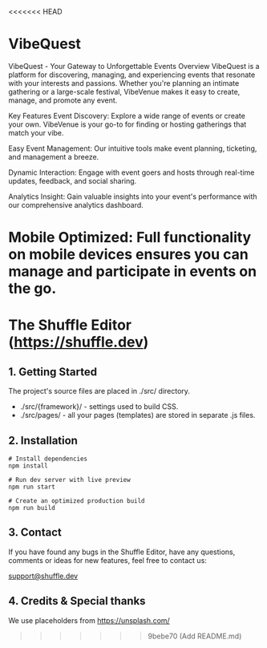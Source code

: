 <<<<<<< HEAD
# VibeQuest

VibeQuest - Your Gateway to Unforgettable Events
Overview
VibeQuest is a platform for discovering, managing, and experiencing events that resonate with your interests and passions. Whether you're planning an intimate gathering or a large-scale festival, VibeVenue makes it easy to create, manage, and promote any event.

Key Features
Event Discovery: Explore a wide range of events or create your own. VibeVenue is your go-to for finding or hosting gatherings that match your vibe.

Easy Event Management: Our intuitive tools make event planning, ticketing, and management a breeze.

Dynamic Interaction: Engage with event goers and hosts through real-time updates, feedback, and social sharing.

Analytics Insight: Gain valuable insights into your event's performance with our comprehensive analytics dashboard.

Mobile Optimized: Full functionality on mobile devices ensures you can manage and participate in events on the go.
=======
# The Shuffle Editor (https://shuffle.dev)

## 1. Getting Started

The project's source files are placed in ./src/ directory. 

* ./src/{framework}/ - settings used to build CSS.
* ./src/pages/ - all your pages (templates) are stored in separate .js files.

## 2. Installation

```
# Install dependencies
npm install 

# Run dev server with live preview
npm run start

# Create an optimized production build
npm run build
```

## 3. Contact

If you have found any bugs in the Shuffle Editor, have any questions, 
comments or ideas for new features, feel free to contact us:

support@shuffle.dev

## 4. Credits & Special thanks

We use placeholders from https://unsplash.com/
>>>>>>> 9bebe70 (Add README.md)
